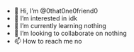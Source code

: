 - 👋 Hi, I’m @0that0ne0friend0
- 👀 I’m interested in idk
- 🌱 I’m currently learning nothing
- 💞️ I’m looking to collaborate on nothing
- 📫 How to reach me no

<!---
0that0ne0friend0/0that0ne0friend0 is a ✨ special ✨ repository because its `README.md` (this file) appears on your GitHub profile.
You can click the Preview link to take a look at your changes.
--->
